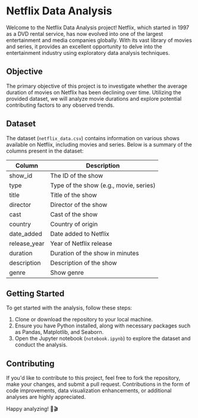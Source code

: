 # Netflix Data Analysis 


Welcome to the Netflix Data Analysis project! Netflix, which started in 1997 as a DVD rental service, has now evolved into one of the largest entertainment and media companies globally. With its vast library of movies and series, it provides an excellent opportunity to delve into the entertainment industry using exploratory data analysis techniques.

## Objective
The primary objective of this project is to investigate whether the average duration of movies on Netflix has been declining over time. Utilizing the provided dataset, we will analyze movie durations and explore potential contributing factors to any observed trends.

## Dataset
The dataset (`netflix_data.csv`) contains information on various shows available on Netflix, including movies and series. Below is a summary of the columns present in the dataset:

| Column        | Description                                    |
|---------------|------------------------------------------------|
| show_id       | The ID of the show                             |
| type          | Type of the show (e.g., movie, series)         |
| title         | Title of the show                              |
| director      | Director of the show                           |
| cast          | Cast of the show                               |
| country       | Country of origin                              |
| date_added    | Date added to Netflix                          |
| release_year  | Year of Netflix release                        |
| duration      | Duration of the show in minutes                |
| description   | Description of the show                        |
| genre         | Show genre                                     |

## Getting Started
To get started with the analysis, follow these steps:

1. Clone or download the repository to your local machine.
2. Ensure you have Python installed, along with necessary packages such as Pandas, Matplotlib, and Seaborn.
3. Open the Jupyter notebook (`notebook.ipynb`) to explore the dataset and conduct the analysis.

## Contributing
If you'd like to contribute to this project, feel free to fork the repository, make your changes, and submit a pull request. Contributions in the form of code improvements, data visualization enhancements, or additional analyses are highly appreciated.

Happy analyzing! 🍿🎬
